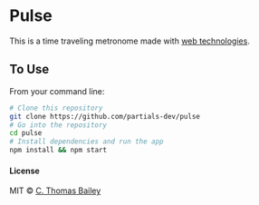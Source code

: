 # Pulse

This is a time traveling metronome made with [web technologies](http://electron.atom.io/).

## To Use

From your command line:

```bash
# Clone this repository
git clone https://github.com/partials-dev/pulse
# Go into the repository
cd pulse
# Install dependencies and run the app
npm install && npm start
```

#### License

MIT © [C. Thomas Bailey](https://github.com/ctbailey)
